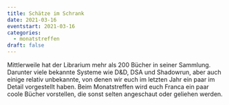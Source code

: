 ```yaml
---
title: Schätze im Schrank
date: 2021-03-16
eventstart: 2021-03-16
categories:
  - monatstreffen
draft: false
---
```

Mittlerweile hat der Librarium mehr als 200 Bücher in seiner Sammlung. Darunter viele bekannte Systeme wie D&D, DSA und 
Shadowrun, aber auch einige relativ unbekannte, von denen wir euch im letzten Jahr ein paar im Detail vorgestellt 
haben. Beim Monatstreffen wird euch Franca ein paar coole Bücher vorstellen, die sonst selten angeschaut oder 
geliehen werden. 

